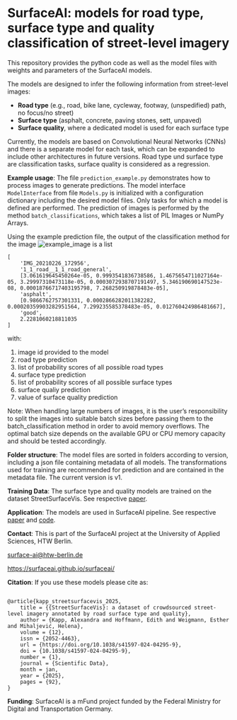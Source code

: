 # SurfaceAI: models for road type, surface type and quality classification of street-level imagery

This repository provides the python code as well as the model files with weights and parameters of the SurfaceAI models.

The models are designed to infer the following information from street-level images:
- **Road type** (e.g., road, bike lane, cycleway, footway, (unspedified) path, no focus/no street)
- **Surface type** (asphalt, concrete, paving stones, sett, unpaved)
- **Surface quality**, where a dedicated model is used for each surface type

Currently, the models are based on Convolutional Neural Networks (CNNs) and there is a separate model for each task, which can be expanded to include other architectures in future versions. Road type und surface type are classification tasks, surface quality is considered as a regression.

**Example usage**:
The file `prediction_example.py` demonstrates how to process images to generate predictions. The model interface `ModelInterface` from file `Models.py` is initialized with a configuration dictionary including the desired model files. Only tasks for which a model is defined are performed. The prediction of images is performed by the method `batch_classifications`, which takes a list of PIL Images or NumPy Arrays. 

Using the example prediction file, the output of the classification method for the image ![example_image](example_images/IMG_20210226_172956.jpg) is a list

```
[
    'IMG_20210226_172956',
    '1_1_road__1_1_road_general',
    [3.061619645450264e-05, 0.9993541836738586, 1.4675654711027164e-05, 3.29997310473118e-05, 0.0003072938707191497, 5.346190690147523e-08, 0.00018766717403195798, 7.268250919878483e-05],
    'asphalt',
    [0.9866762757301331, 0.0002866282011382282, 0.00020359903282951564, 7.299235585378483e-05, 0.012760424986481667],
    'good',
    2.2281060218811035
]
```

with:
1. image id provided to the model
2. road type prediction
3. list of probability scores of all possible road types
4. surface type prediction
5. list of probability scores of all possible surface types
6. surface qualiy prediction
7. value of surface quality prediction

Note: When handling large numbers of images, it is the user’s responsibility to split the images into suitable batch sizes before passing them to the batch_classification method in order to avoid memory overflows. The optimal batch size depends on the available GPU or CPU memory capacity and should be tested accordingly.


**Folder structure**:
The model files are sorted in folders according to version, including a json file containing metadata of all models. The transformations used for training are recommended for prediction and are contained in the metadata file.
The current version is v1.

**Training Data**:
The surface type and quality models are trained on the dataset StreetSurfaceVis. See respective [paper](    
https://doi.org/10.48550/arXiv.2407.21454).

**Application**:
The models are used in SurfaceAI pipeline. See respective [paper](https://dl.acm.org/doi/10.1145/3681780.3697277) and [code](https://github.com/SurfaceAI/road_network_classification).


**Contact**:
This is part of the SurfaceAI project at the University of Applied Sciences, HTW Berlin.

surface-ai@htw-berlin.de

https://surfaceai.github.io/surfaceai/


**Citation**:
If you use these models please cite as:
```

@article{kapp_streetsurfacevis_2025,
	title = {{StreetSurfaceVis}: a dataset of crowdsourced street-level imagery annotated by road surface type and quality},
	author = {Kapp, Alexandra and Hoffmann, Edith and Weigmann, Esther and Mihaljević, Helena},
	volume = {12},
	issn = {2052-4463},
	url = {https://doi.org/10.1038/s41597-024-04295-9},
	doi = {10.1038/s41597-024-04295-9},
	number = {1},
	journal = {Scientific Data},
	month = jan,
	year = {2025},
	pages = {92},
}
```


**Funding**:
SurfaceAI is a mFund project funded by the Federal Ministry for Digital and Transportation Germany.
